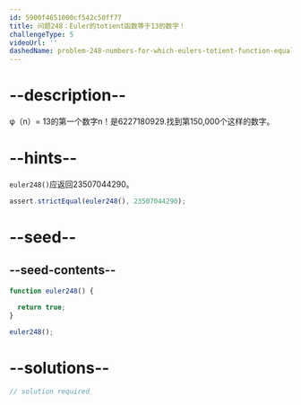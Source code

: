 ```yaml
---
id: 5900f4651000cf542c50ff77
title: 问题248：Euler的totient函数等于13的数字！
challengeType: 5
videoUrl: ''
dashedName: problem-248-numbers-for-which-eulers-totient-function-equals-13
---
```


# --description--

φ（n）= 13的第一个数字n！是6227180929.找到第150,000个这样的数字。

# --hints--

`euler248()`应返回23507044290。

```js
assert.strictEqual(euler248(), 23507044290);
```

# --seed--

## --seed-contents--

```js
function euler248() {

  return true;
}

euler248();
```

# --solutions--

```js
// solution required
```
